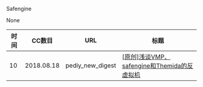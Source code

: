 Safengine

None

| 时间 | CC数目 | URL | 标题 |
| ---- | ----- | --- | --- |
| 10 | 2018.08.18 | pediy_new_digest | [[原创]浅谈VMP、safengine和Themida的反虚拟机](https://bbs.pediy.com/thread-246358.htm) |
